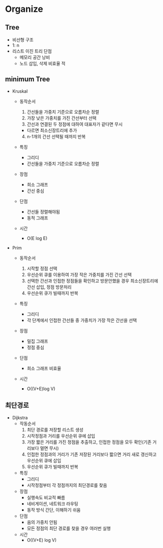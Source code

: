 # Organize
## Tree
- 비선형 구조
- 1: n
- 리스트 이진 트리 단점
    * 메모리 공간 낭비
    * 노드 삽입, 삭제 비효율 적

## minimum Tree
- Kruskal
  * 동작순서
    1. 간선들을 가중치 기준으로 오름차순 정렬
    2. 가장 낮은 가중치를 가진 간선부터 선택
    3. 간선과 연결된 두 정점에 대하여 대표자가 같다면 무시
      * 다르면 최소신장트리에 추가
    4. n-1개의 간선 선택될 때까지 반복

  * 특징
    * 그리디
    * 간선들을 가중치 기준으로 오름차순 정렬
  * 장점
    * 희소 그래프
    * 간선 중심
  * 단점
    * 간선들 정렬해야됨
    * 동적 그래프
  * 시간
    * O(E log E)

- Prim
  * 동작순서
    1. 시작할 정점 선택
    2. 우선순위 큐를 이용하여 가장 작은 가중치를 가진 간선 선택
    3. 선택한 간선과 인접한 정점들을 확인하고 방문안했을 경우 최소신장트리에 간선 삽입, 정점 방문처리
    4. 우선순위 큐가 빌때까지 반복

  * 특징
    * 그리디
    * 각 단계에서 인접한 간선들 중 가중치가 가장 작은 간선을 선택
  * 장점
    * 밀집 그래프
    * 정점 중심
  * 단점
    * 희소 그래프 비효율
  * 시간
    * O((V+E)log V)


## 최단경로
- Dijkstra
  * 작동순서
    1. 최단 경로를 저장할 리스트 생성
    2. 시작정점과 거리를 우선순위 큐에 삽입
    3. 가장 짧은 거리를 가진 정점을 추출하고, 인접한 정점을 모두 확인(기존 거리보다 멀면 무시)
    4. 인접한 정점과의 거리가 기존 저장된 거리보다 짧으면 거리 새로 갱신하고 우선순위 큐에 삽입 
    5. 우선순위 큐가 빌때까지 반복
  * 특징
    * 그리디
    * 시작정점부터 각 정점까지의 최단경로를 찾음
  * 장점
    * 실행속도 비교적 빠름
    * 네비게이션, 네트워크 라우팅
    * 동작 방식 간단, 이해하기 쉬움
  * 단점
    * 음의 가중치 안됨
    * 모든 정점의 최단 경로를 찾을 경우 여러번 실행
  * 시간
    * O((V+E) log V)